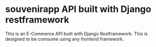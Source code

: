 # souvenirapp API built with Django restframework
This is an E-Commerce API built with Django Restframework. This is designed to be comsume using any frontend framework.

